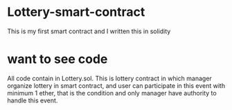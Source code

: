 # Lottery-smart-contract
This is my first smart contract and I written this in solidity


# want to see code 
All code contain in Lottery.sol.
This is lottery contract in which manager organize lottery in smart contract, 
and user can participate in this event with minimum 1 ether, 
that is the condition and only manager have authority to handle this event.

